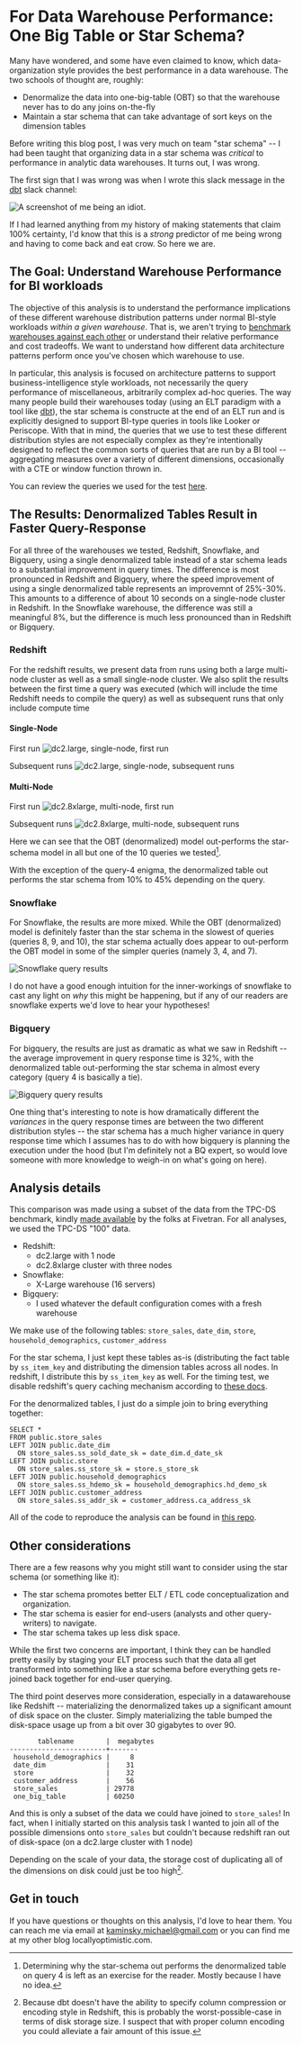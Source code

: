 # For Data Warehouse Performance: One Big Table or Star Schema?

Many have wondered, and some have even claimed to know, which data-organization style provides the best performance in a data warehouse. The two schools of thought are, roughly:

* Denormalize the data into one-big-table (OBT) so that the warehouse never has to do any joins on-the-fly
* Maintain a star schema that can take advantage of sort keys on the dimension tables

Before writing this blog post, I was very much on team "star schema" -- I had been taught that organizing data in a star schema was _critical_ to performance in analytic data warehouses. It turns out, I was wrong.

The first sign that I was wrong was when I wrote this slack message in the [dbt](https://www.getdbt.com) slack channel:

![A screenshot of me being an idiot.](/static/slack_screenshot.png)

If I had learned anything from my history of making statements that claim 100% certainty, I'd know that this is a _strong_ predictor of me being wrong and having to come back and eat crow. So here we are.

## The Goal: Understand Warehouse Performance for BI workloads

The objective of this analysis is to understand the performance implications of these different warehouse distribution patterns under normal BI-style workloads _within a given warehouse_. That is, we aren't trying to [benchmark warehouses against each other](https://fivetran.com/blog/warehouse-benchmark) or understand their relative performance and cost tradeoffs. We want to understand how different data architecture patterns perform once you've chosen which warehouse to use.

In particular, this analysis is focused on architecture patterns to support business-intelligence style workloads, not necessarily the query performance of miscellaneous, arbitrarily complex ad-hoc queries. The way many people build their warehouses today (using an ELT paradigm with a tool like [dbt](https://www.getdbt.com)), the star schema is constructe at the end of an ELT run and is explicitly designed to support BI-type queries in tools like Looker or Periscope. With that in mind, the queries that we use to test these different distribution styles are not especially complex as they're intentionally designed to reflect the common sorts of queries that are run by a BI tool -- aggregating measures over a variety of different dimensions, occasionally with a CTE or window function thrown in.

You can review the queries we used for the test [here](https://github.com/mikekaminsky/compare-warehouse-distributions/tree/master/test_queries).

## The Results: Denormalized Tables Result in Faster Query-Response

For all three of the warehouses we tested, Redshift, Snowflake, and Bigquery, using a single denormalized table instead of a star schema leads to a substantial improvement in query times. The difference is most pronounced in Redshift and Bigquery, where the speed improvement of using a single denormalized table represents an improvemnt of 25%-30%. This amounts to a difference of about 10 seconds on a single-node cluster in Redshift. In the Snowflake warehouse, the difference was still a meaningful 8%, but the difference is much less pronounced than in Redshift or Bigquery. 

### Redshift

For the redshift results, we present data from runs using both a large multi-node cluster as well as a small single-node cluster. We also split the results between the first time a query was executed (which will include the time Redshift needs to compile the query) as well as subsequent runs that only include compute time

#### Single-Node
First run
![dc2.large, single-node, first run](/Analysis/images/dc2.large_single-node_first.png)

Subsequent runs
![dc2.large, single-node, subsequent runs](/Analysis/images/dc2.large_single-node_subsequent.png)

#### Multi-Node
First run
![dc2.8xlarge, multi-node, first run](/Analysis/images/dc2.8xlarge_multi-node_first.png)

Subsequent runs
![dc2.8xlarge, multi-node, subsequent runs](/Analysis/images/dc2.8xlarge_multi-node_subsequent.png)

Here we can see that the OBT (denormalized) model out-performs the star-schema model in all but one of the 10 queries we tested[^1].

With the exception of the query-4 enigma, the denormalized table out performs the star schema from 10% to 45% depending on the query.

### Snowflake

For Snowflake, the results are more mixed. While the OBT (denormalized) model is definitely faster than the star schema in the slowest of queries (queries 8, 9, and 10), the star schema actually does appear to out-perform the OBT model in some of the simpler queries (namely 3, 4, and 7).

![Snowflake query results](/Analysis/images/snowflake.png)

I do not have a good enough intuition for the inner-workings of snowflake to cast any light on _why_ this might be happening, but if any of our readers are snowflake experts we'd love to hear your hypotheses!

### Bigquery

For bigquery, the results are just as dramatic as what we saw in Redshift -- the average improvement in query response time is 32%, with the denormalized table out-performing the star schema in almost every category (query 4 is basically a tie). 

![Bigquery query results](/Analysis/images/bigquery.png)

One thing that's interesting to note is how dramatically different the _variances_ in the query response times are between the two different distribution styles -- the star schema has a much higher variance in query response time which I assumes has to do with how bigquery is planning the execution under the hood (but I'm definitely not a BQ expert, so would love someone with more knowledge to weigh-in on what's going on here).

## Analysis details

This comparison was made using a subset of the data from the TPC-DS benchmark, kindly [made available](https://github.com/fivetran/benchmark/) by the folks at Fivetran. For all analyses, we used the TPC-DS "100" data.

* Redshift: 
  * dc2.large with 1 node
  * dc2.8xlarge cluster with three nodes
* Snowflake:
  * X-Large warehouse (16 servers) 
* Bigquery:
  * I used whatever the default configuration comes with a fresh warehouse

We make use of the following tables: `store_sales`, `date_dim`, `store`, `household_demographics`, `customer_address`

For the star schema, I just kept these tables as-is (distributing the fact table by `ss_item_key` and distributing the dimension tables across all nodes. 
In redshift, I distribute this by `ss_item_key` as well. For the timing test, we disable redshift's query caching mechanism according to [these docs](https://docs.aws.amazon.com/redshift/latest/dg/r_enable_result_cache_for_session.html). 

For the denormalized tables, I just do a simple join to bring everything together:

```
SELECT *
FROM public.store_sales
LEFT JOIN public.date_dim
  ON store_sales.ss_sold_date_sk = date_dim.d_date_sk
LEFT JOIN public.store
  ON store_sales.ss_store_sk = store.s_store_sk
LEFT JOIN public.household_demographics
  ON store_sales.ss_hdemo_sk = household_demographics.hd_demo_sk
LEFT JOIN public.customer_address
  ON store_sales.ss_addr_sk = customer_address.ca_address_sk
```

All of the code to reproduce the analysis can be found in [this repo](https://github.com/mikekaminsky/compare-warehouse-distributions).


## Other considerations

There are a few reasons why you might still want to consider using the star schema (or something like it):

* The star schema promotes better ELT / ETL code conceptualization and organization.
* The star schema is easier for end-users (analysts and other query-writers) to navigate.
* The star schema takes up less disk space.

While the first two concerns are important, I think they can be handled pretty easily by staging your ELT process such that the data all get transformed into something like a star schema before everything gets re-joined back together for end-user querying.

The third point deserves more consideration, especially in a datawarehouse like Redshift -- materializing the denormalized takes up a significant amount of disk space on the cluster. Simply materializing the table bumped the disk-space usage up from a bit over 30 gigabytes to over 90. 

```
       tablename        |  megabytes
------------------------+-------
 household_demographics |     8
 date_dim               |    31
 store                  |    32
 customer_address       |    56
 store_sales            | 29778
 one_big_table          | 60250
```

And this is only a subset of the data we could have joined to `store_sales`! In fact, when I initially started on this analysis task I wanted to join all of the possible dimensions onto `store_sales` but couldn't because redshift ran out of disk-space (on a dc2.large cluster with 1 node)

Depending on the scale of your data, the storage cost of duplicating all of the dimensions on disk could just be too high[^2].

## Get in touch

If you have questions or thoughts on this analysis, I'd love to hear them. You can reach me via email at [kaminsky.michael@gmail.com](mailto:kaminsky.michael@gmail.com) or you can find me at my other blog locallyoptimistic.com.


[^1]: Determining why the star-schema out performs the denormalized table on query 4 is left as an exercise for the reader. Mostly because I have no idea.

[^2]: Because dbt doesn't have the ability to specify column compression or encoding style in Redshift, this is probably the worst-possible-case in terms of disk storage size. I suspect that with proper column encoding you could alleviate a fair amount of this issue.


